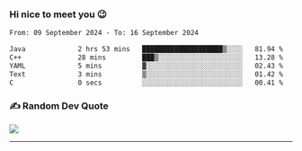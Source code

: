 ### Hi nice to meet you 😉 

<!--START_SECTION:waka-->

```txt
From: 09 September 2024 - To: 16 September 2024

Java             2 hrs 53 mins   ████████████████████▒░░░░   81.94 %
C++              28 mins         ███▒░░░░░░░░░░░░░░░░░░░░░   13.28 %
YAML             5 mins          ▓░░░░░░░░░░░░░░░░░░░░░░░░   02.43 %
Text             3 mins          ▒░░░░░░░░░░░░░░░░░░░░░░░░   01.42 %
C                0 secs          ░░░░░░░░░░░░░░░░░░░░░░░░░   00.41 %
```

<!--END_SECTION:waka-->

### ✍️ Random Dev Quote
![](https://quotes-github-readme.vercel.app/api?type=horizontal&theme=dark)

---

